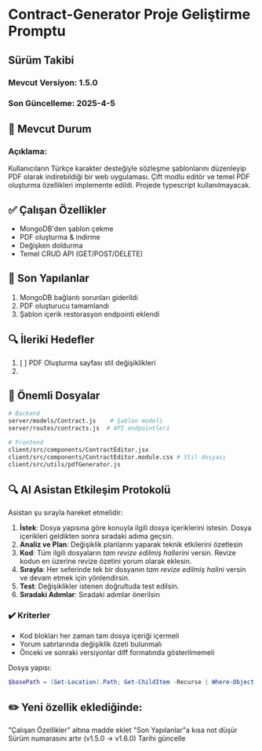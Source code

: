 # Contract-Generator Proje Geliştirme Promptu
## Sürüm Takibi
### Mevcut Versiyon: 1.5.0  
### Son Güncelleme: 2025-4-5  

## 📌 Mevcut Durum
### Açıklama:  
Kullanıcıların Türkçe karakter desteğiyle sözleşme şablonlarını düzenleyip PDF olarak indirebildiği bir web uygulaması. Çift modlu editör ve temel PDF oluşturma özellikleri implemente edildi. Projede typescript kullanılmayacak.

## ✅ Çalışan Özellikler
- MongoDB'den şablon çekme
- PDF oluşturma & indirme
- Değişken doldurma
- Temel CRUD API (GET/POST/DELETE)

## 🔧 Son Yapılanlar
1. MongoDB bağlantı sorunları giderildi
2. PDF oluşturucu tamamlandı
3. Şablon içerik restorasyon endpointi eklendi

## 🔍 İleriki Hedefler
1. [ ] PDF Oluşturma sayfası stil değişiklikleri
2. 

## 📂 Önemli Dosyalar
```bash
# Backend
server/models/Contract.js    # Şablon modeli
server/routes/contracts.js  # API endpointleri

# Frontend
client/src/components/ContractEditor.jsx
client/src/components/ContractEditor.module.css # Stil dosyası
client/src/utils/pdfGenerator.js
```

## 🔍 AI Asistan Etkileşim Protokolü 
Asistan şu sırayla hareket etmelidir:
1. **İstek**: Dosya yapısına göre konuyla ilgili dosya içeriklerini istesin. Dosya içerikleri geldikten sonra sıradaki adıma geçsin.
2. **Analiz ve Plan**: Değişiklik planlarını yaparak teknik etkilerini özetlesin
3. **Kod**: Tüm ilgili dosyaların *tam revize edilmiş hallerini* versin. Revize kodun en üzerine revize özetini yorum olarak eklesin.
4. **Sırayla**: Her seferinde tek bir dosyanın *tam revize edilmiş halini* versin ve devam etmek için yönlendirsin.
5. **Test**: Değişiklikler istenen doğrultuda test edilsin.
6. **Sıradaki Adımlar**: Sıradaki adımlar önerilsin

### ✔️ Kriterler
- Kod blokları her zaman tam dosya içeriği içermeli
- Yorum satırlarında değişiklik özeti bulunmalı
- Önceki ve sonraki versiyonlar diff formatında gösterilmemeli


Dosya yapısı: 



```powershell
$basePath = (Get-Location).Path; Get-ChildItem -Recurse | Where-Object { $_.FullName -notmatch "\\node_modules\\" -and $_.FullName -notmatch "\\.env$" -and $_.FullName -notmatch "\\.git\\" -and $_.FullName -notmatch "\\.lock$" -and $_.FullName -notmatch "\\.log$" -and $_.FullName -notmatch "\\.cache\\" -and $_.FullName -notmatch "\\dist\\" -and $_.FullName -notmatch "\\build\\" -and ($_.PSIsContainer -or $_.Extension -match '\.(js|jsx|ts|tsx|json|html|css|scss)$') } | ForEach-Object { $_.FullName.Replace($basePath, "").TrimStart("\") }
```
## ✏️ Yeni özellik eklediğinde:
"Çalışan Özellikler" altına madde eklet
"Son Yapılanlar"a kısa not düşür
Sürüm numarasını artır (v1.5.0 → v1.6.0)
Tarihi güncelle